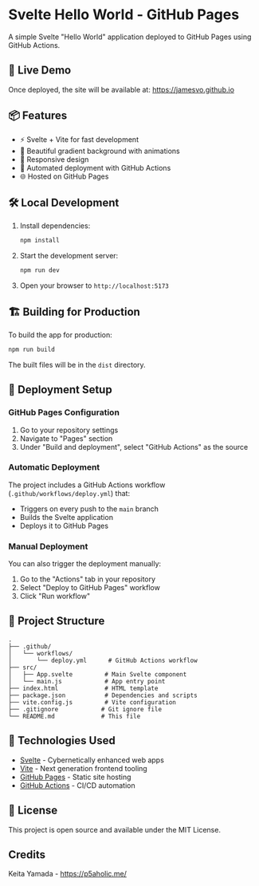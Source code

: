 # Svelte Hello World - GitHub Pages

A simple Svelte "Hello World" application deployed to GitHub Pages using GitHub Actions.

## 🚀 Live Demo

Once deployed, the site will be available at: https://jamesvo.github.io

## 📦 Features

- ⚡️ Svelte + Vite for fast development
- 🎨 Beautiful gradient background with animations
- 📱 Responsive design
- 🚀 Automated deployment with GitHub Actions
- 🌐 Hosted on GitHub Pages

## 🛠️ Local Development

1. Install dependencies:
   ```bash
   npm install
   ```

2. Start the development server:
   ```bash
   npm run dev
   ```

3. Open your browser to `http://localhost:5173`

## 🏗️ Building for Production

To build the app for production:

```bash
npm run build
```

The built files will be in the `dist` directory.

## 📝 Deployment Setup

### GitHub Pages Configuration

1. Go to your repository settings
2. Navigate to "Pages" section
3. Under "Build and deployment", select "GitHub Actions" as the source

### Automatic Deployment

The project includes a GitHub Actions workflow (`.github/workflows/deploy.yml`) that:

- Triggers on every push to the `main` branch
- Builds the Svelte application
- Deploys it to GitHub Pages

### Manual Deployment

You can also trigger the deployment manually:

1. Go to the "Actions" tab in your repository
2. Select "Deploy to GitHub Pages" workflow
3. Click "Run workflow"

## 📁 Project Structure

```
.
├── .github/
│   └── workflows/
│       └── deploy.yml      # GitHub Actions workflow
├── src/
│   ├── App.svelte         # Main Svelte component
│   └── main.js            # App entry point
├── index.html             # HTML template
├── package.json           # Dependencies and scripts
├── vite.config.js         # Vite configuration
├── .gitignore            # Git ignore file
└── README.md             # This file
```

## 🔧 Technologies Used

- [Svelte](https://svelte.dev/) - Cybernetically enhanced web apps
- [Vite](https://vitejs.dev/) - Next generation frontend tooling
- [GitHub Pages](https://pages.github.com/) - Static site hosting
- [GitHub Actions](https://github.com/features/actions) - CI/CD automation

## 📄 License

This project is open source and available under the MIT License.

## Credits
Keita Yamada - https://p5aholic.me/